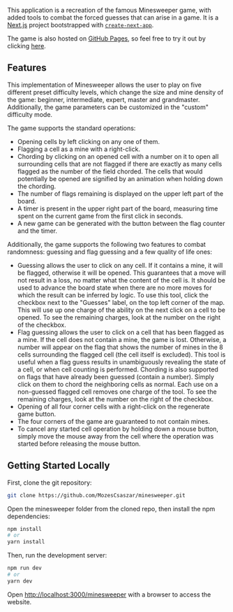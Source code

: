 This application is a recreation of the famous Minesweeper game, with added tools to combat the forced guesses that can arise in a game. It is a [Next.js](https://nextjs.org) project bootstrapped with [`create-next-app`](https://nextjs.org/docs/app/api-reference/cli/create-next-app).

The game is also hosted on [GitHub Pages](https://pages.github.com/), so feel free to try it out by clicking [here](https://mozescsaszar.github.io/minesweeper/).

## Features
This implementation of Minesweeper allows the user to play on five different preset difficulty levels, which change the size and mine density of the game: beginner, intermediate, expert, master and grandmaster. Additionally, the game parameters can be customized in the "custom" difficulty mode.

The game supports the standard operations: 
* Opening cells by left clicking on any one of them.
* Flagging a cell as a mine with a right-click.
* Chording by clicking on an opened cell with a number on it to open all surrounding cells that are not flagged if there are exactly as many cells flagged as the number of the field chorded. The cells that would potentially be opened are signified by an animation when holding down the chording.
* The number of flags remaining is displayed on the upper left part of the board.
* A timer is present in the upper right part of the board, measuring time spent on the current game from the first click in seconds. 
* A new game can be generated with the button between the flag counter and the timer. 

Additionally, the game supports the following two features to combat randomness: guessing and flag guessing and a few quality of life ones:
* Guessing allows the user to click on any cell. If it contains a mine, it will be flagged, otherwise it will be opened. This guarantees that a move will not result in a loss, no matter what the content of the cell is. It should be used to advance the board state when there are no more moves for which the result can be inferred by logic. To use this tool, click the checkbox next to the "Guesses" label, on the top left corner of the map. This will use up one charge of the ability on the next click on a cell to be opened. To see the remaining charges, look at the number on the right of the checkbox.
* Flag guessing allows the user to click on a cell that has been flagged as a mine. If the cell does not contain a mine, the game is lost. Otherwise, a number will appear on the flag that shows the number of mines in the 8 cells surrounding the flagged cell (the cell itself is excluded). This tool is useful when a flag guess results in unambiguously revealing the state of a cell, or when cell counting is performed. Chording is also supported on flags that have already been guessed (contain a number). Simply click on them to chord the neighboring cells as normal. Each use on a non-guessed flagged cell removes one charge of the tool. To see the remaining charges, look at the number on the right of the checkbox.
* Opening of all four corner cells with a right-click on the regenerate game button. 
* The four corners of the game are guaranteed to not contain mines.
* To cancel any started cell operation by holding down a mouse button, simply move the mouse away from the cell where the operation was started before releasing the mouse button.

## Getting Started Locally
First, clone the git repository:
```bash
git clone https://github.com/MozesCsaszar/minesweeper.git
```

Open the minesweeper folder from the cloned repo, then install the npm dependencies: 
```bash
npm install
# or
yarn install
```

Then, run the development server:

```bash
npm run dev
# or
yarn dev
```

Open [http://localhost:3000/minesweeper](http://localhost:3000/minesweeper) with a browser to access the website.
